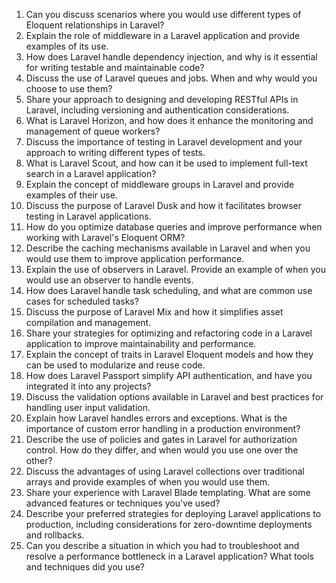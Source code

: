 1. Can you discuss scenarios where you would use different types of Eloquent relationships in Laravel?
2. Explain the role of middleware in a Laravel application and provide examples of its use.
3. How does Laravel handle dependency injection, and why is it essential for writing testable and maintainable code?
4. Discuss the use of Laravel queues and jobs. When and why would you choose to use them?
5. Share your approach to designing and developing RESTful APIs in Laravel, including versioning and authentication considerations.
6. What is Laravel Horizon, and how does it enhance the monitoring and management of queue workers?
7. Discuss the importance of testing in Laravel development and your approach to writing different types of tests.
8. What is Laravel Scout, and how can it be used to implement full-text search in a Laravel application?
9. Explain the concept of middleware groups in Laravel and provide examples of their use.
10. Discuss the purpose of Laravel Dusk and how it facilitates browser testing in Laravel applications.
11. How do you optimize database queries and improve performance when working with Laravel's Eloquent ORM?
12. Describe the caching mechanisms available in Laravel and when you would use them to improve application performance.
13. Explain the use of observers in Laravel. Provide an example of when you would use an observer to handle events.
14. How does Laravel handle task scheduling, and what are common use cases for scheduled tasks?
15. Discuss the purpose of Laravel Mix and how it simplifies asset compilation and management.
16. Share your strategies for optimizing and refactoring code in a Laravel application to improve maintainability and performance.
17. Explain the concept of traits in Laravel Eloquent models and how they can be used to modularize and reuse code.
18. How does Laravel Passport simplify API authentication, and have you integrated it into any projects?
19. Discuss the validation options available in Laravel and best practices for handling user input validation.
20. Explain how Laravel handles errors and exceptions. What is the importance of custom error handling in a production environment?
21. Describe the use of policies and gates in Laravel for authorization control. How do they differ, and when would you use one over the other?
22. Discuss the advantages of using Laravel collections over traditional arrays and provide examples of when you would use them.
23. Share your experience with Laravel Blade templating. What are some advanced features or techniques you've used?
24. Describe your preferred strategies for deploying Laravel applications to production, including considerations for zero-downtime deployments and rollbacks.
25. Can you describe a situation in which you had to troubleshoot and resolve a performance bottleneck in a Laravel application? What tools and techniques did you use?